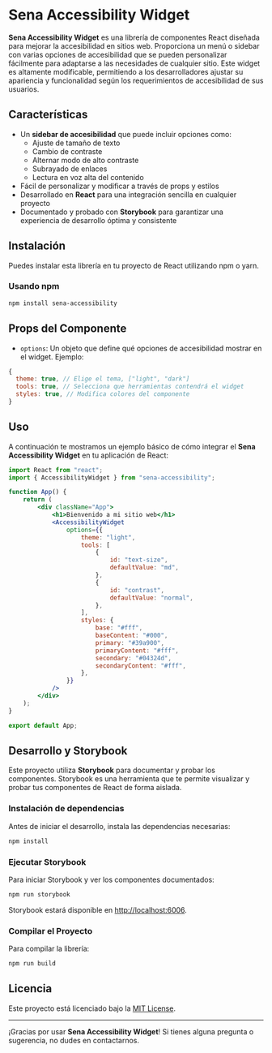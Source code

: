 # Sena Accessibility Widget

**Sena Accessibility Widget** es una librería de componentes React diseñada para mejorar la accesibilidad en sitios web. Proporciona un menú o sidebar con varias opciones de accesibilidad que se pueden personalizar fácilmente para adaptarse a las necesidades de cualquier sitio. Este widget es altamente modificable, permitiendo a los desarrolladores ajustar su apariencia y funcionalidad según los requerimientos de accesibilidad de sus usuarios.

## Características

-   Un **sidebar de accesibilidad** que puede incluir opciones como:
    -   Ajuste de tamaño de texto
    -   Cambio de contraste
    -   Alternar modo de alto contraste
    -   Subrayado de enlaces
    -   Lectura en voz alta del contenido
-   Fácil de personalizar y modificar a través de props y estilos
-   Desarrollado en **React** para una integración sencilla en cualquier proyecto
-   Documentado y probado con **Storybook** para garantizar una experiencia de desarrollo óptima y consistente

## Instalación

Puedes instalar esta librería en tu proyecto de React utilizando npm o yarn.

### Usando npm

```bash
npm install sena-accessibility
```

## Props del Componente

-   `options`: Un objeto que define qué opciones de accesibilidad mostrar en el widget. Ejemplo:

```js
{
  theme: true, // Elige el tema, ["light", "dark"]
  tools: true, // Selecciona que herramientas contendrá el widget
  styles: true, // Modifica colores del componente
}
```

## Uso

A continuación te mostramos un ejemplo básico de cómo integrar el **Sena Accessibility Widget** en tu aplicación de React:

```jsx
import React from "react";
import { AccessibilityWidget } from "sena-accessibility";

function App() {
    return (
        <div className="App">
            <h1>Bienvenido a mi sitio web</h1>
            <AccessibilityWidget
                options={{
                    theme: "light",
                    tools: [
                        {
                            id: "text-size",
                            defaultValue: "md",
                        },
                        {
                            id: "contrast",
                            defaultValue: "normal",
                        },
                    ],
                    styles: {
                        base: "#fff",
                        baseContent: "#000",
                        primary: "#39a900",
                        primaryContent: "#fff",
                        secondary: "#04324d",
                        secondaryContent: "#fff",
                    },
                }}
            />
        </div>
    );
}

export default App;
```

## Desarrollo y Storybook

Este proyecto utiliza **Storybook** para documentar y probar los componentes. Storybook es una herramienta que te permite visualizar y probar tus componentes de React de forma aislada.

### Instalación de dependencias

Antes de iniciar el desarrollo, instala las dependencias necesarias:

```bash
npm install
```

### Ejecutar Storybook

Para iniciar Storybook y ver los componentes documentados:

```bash
npm run storybook
```

Storybook estará disponible en [http://localhost:6006](http://localhost:6006).

### Compilar el Proyecto

Para compilar la librería:

```bash
npm run build
```

## Licencia

Este proyecto está licenciado bajo la [MIT License]().

---

¡Gracias por usar **Sena Accessibility Widget**! Si tienes alguna pregunta o sugerencia, no dudes en contactarnos.
